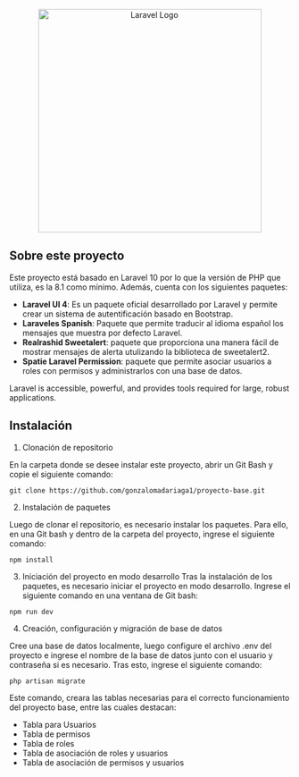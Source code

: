 <p align="center"><a href="https://laravel.com" target="_blank"><img src="https://raw.githubusercontent.com/laravel/art/master/logo-lockup/5%20SVG/2%20CMYK/1%20Full%20Color/laravel-logolockup-cmyk-red.svg" width="400" alt="Laravel Logo"></a></p>



## Sobre este proyecto

Este proyecto está basado en Laravel 10 por lo que la versión de PHP que utiliza, es la 8.1 como mínimo. Además, cuenta con los siguientes paquetes:



- **Laravel UI 4**: Es un paquete oficial desarrollado por Laravel y permite crear un sistema de autentificación basado en Bootstrap.
- **Laraveles Spanish**: Paquete que permite traducir al idioma español los mensajes que muestra por defecto Laravel.
- **Realrashid Sweetalert**: paquete que proporciona una manera fácil de mostrar mensajes de alerta utulizando la biblioteca de sweetalert2. 
- **Spatie Laravel Permission**: paquete que permite asociar usuarios a roles con permisos y administrarlos con una base de datos.  


Laravel is accessible, powerful, and provides tools required for large, robust applications.

## Instalación

1. Clonación de repositorio

En la carpeta donde se desee instalar este proyecto, abrir un Git Bash y copie el siguiente comando:

`git clone https://github.com/gonzalomadariaga1/proyecto-base.git`

2. Instalación de paquetes 

Luego de clonar el repositorio, es necesario instalar los paquetes. Para ello, en una Git bash y dentro de la carpeta del proyecto, ingrese el siguiente comando:

`npm install`


3. Iniciación del proyecto en modo desarrollo
Tras la instalación de los paquetes, es necesario iniciar el proyecto en modo desarrollo. Ingrese el siguiente comando en una ventana de Git bash: 

`npm run dev`

4. Creación, configuración y migración de base de datos

Cree una base de datos localmente, luego configure el archivo .env del proyecto e ingrese el nombre de la base de datos junto con el usuario y contraseña si es necesario. Tras esto, ingrese el siguiente comando:

`php artisan migrate`

Este comando, creara las tablas necesarias para el correcto funcionamiento del proyecto base, entre las cuales destacan: 

- Tabla para Usuarios
- Tabla de permisos
- Tabla de roles 
- Tabla de asociación de roles y usuarios
- Tabla de asociación de permisos y usuarios


